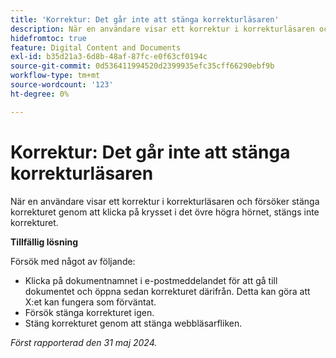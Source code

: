 ```yaml
---
title: 'Korrektur: Det går inte att stänga korrekturläsaren'
description: När en användare visar ett korrektur i korrekturläsaren och försöker stänga korrekturet genom att klicka på krysset i det övre högra hörnet, stängs inte korrekturet. Det finns en lösning.
hidefromtoc: true
feature: Digital Content and Documents
exl-id: b35d21a3-6d8b-48af-87fc-e0f63cf0194c
source-git-commit: 0d536411994520d2399935efc35cff66290ebf9b
workflow-type: tm+mt
source-wordcount: '123'
ht-degree: 0%

---
```


# Korrektur: Det går inte att stänga korrekturläsaren


<!--
>[!NOTE]
>
>This issue was fixed on October 31, 2024.
-->

När en användare visar ett korrektur i korrekturläsaren och försöker stänga korrekturet genom att klicka på krysset i det övre högra hörnet, stängs inte korrekturet.

**Tillfällig lösning**

Försök med något av följande:

* Klicka på dokumentnamnet i e-postmeddelandet för att gå till dokumentet och öppna sedan korrekturet därifrån. Detta kan göra att X:et kan fungera som förväntat.
* Försök stänga korrekturet igen.
* Stäng korrekturet genom att stänga webbläsarfliken.

_Först rapporterad den 31 maj 2024._

